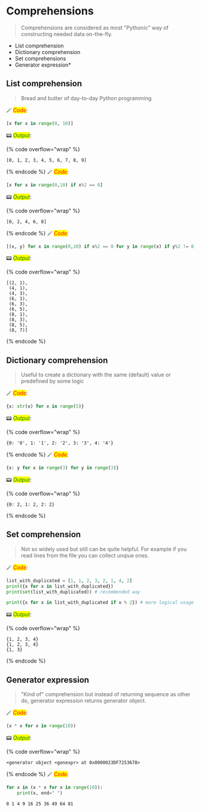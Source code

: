 # Comprehensions

> Comprehensions are considered as most "Pythonic" way of constructing needed data on-the-fly.


* List comprehension
* Dictionary comprehension
* Set comprehensions
* Generator expression\*

## List comprehension

> Bread and butter of day-to-day Python programming


🪄 _<mark style="color:red;">Code</mark><mark style="color:green;"></mark>:_

```python
[x for x in range(0, 10)]
```




📟 _<mark style="color:green;">Output</mark>:_

{% code overflow="wrap" %}
```
[0, 1, 2, 3, 4, 5, 6, 7, 8, 9]
```
{% endcode %}
🪄 _<mark style="color:red;">Code</mark><mark style="color:green;"></mark>:_

```python
[x for x in range(0,10) if x%2 == 0]
```




📟 _<mark style="color:green;">Output</mark>:_

{% code overflow="wrap" %}
```
[0, 2, 4, 6, 8]
```
{% endcode %}
🪄 _<mark style="color:red;">Code</mark><mark style="color:green;"></mark>:_

```python
[(x, y) for x in range(0,10) if x%2 == 0 for y in range(x) if y%2 != 0]
```




📟 _<mark style="color:green;">Output</mark>:_

{% code overflow="wrap" %}
```
[(2, 1),
 (4, 1),
 (4, 3),
 (6, 1),
 (6, 3),
 (6, 5),
 (8, 1),
 (8, 3),
 (8, 5),
 (8, 7)]
```
{% endcode %}
## Dictionary comprehension

> Useful to create a dictionary with the same (default) value or predefined by some logic


🪄 _<mark style="color:red;">Code</mark><mark style="color:green;"></mark>:_

```python
{x: str(x) for x in range(5)}
```




📟 _<mark style="color:green;">Output</mark>:_

{% code overflow="wrap" %}
```
{0: '0', 1: '1', 2: '2', 3: '3', 4: '4'}
```
{% endcode %}
🪄 _<mark style="color:red;">Code</mark><mark style="color:green;"></mark>:_

```python
{x: y for x in range(3) for y in range(3)}
```




📟 _<mark style="color:green;">Output</mark>:_

{% code overflow="wrap" %}
```
{0: 2, 1: 2, 2: 2}
```
{% endcode %}
## Set comprehension

> Not so widely used but still can be quite helpful. For example if you read lines from the file you can collect unqiue ones.


🪄 _<mark style="color:red;">Code</mark><mark style="color:green;"></mark>:_

```python
list_with_duplicated = [1, 1, 2, 3, 2, 1, 4, 2]
print({x for x in list_with_duplicated})
print(set(list_with_duplicated)) # recommended way

print({x for x in list_with_duplicated if x % 2}) # more logical usage
```

📟 _<mark style="color:green;">Output</mark>:_

{% code overflow="wrap" %}
```
{1, 2, 3, 4}
{1, 2, 3, 4}
{1, 3}
```
{% endcode %}
## Generator expression

> "Kind of" comprehension but instead of returning sequence as other do, generator expression returns generator object.


🪄 _<mark style="color:red;">Code</mark><mark style="color:green;"></mark>:_

```python
(x * x for x in range(10))
```




📟 _<mark style="color:green;">Output</mark>:_

{% code overflow="wrap" %}
```
<generator object <genexpr> at 0x0000023DF7253678>
```
{% endcode %}
🪄 _<mark style="color:red;">Code</mark><mark style="color:green;"></mark>:_

```python
for x in (x * x for x in range(10)):
    print(x, end=" ")
```

    0 1 4 9 16 25 36 49 64 81
